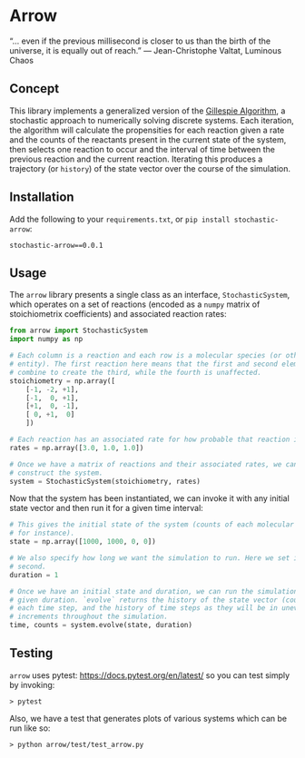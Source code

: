 # Arrow

“... even if the previous millisecond is closer to us than the birth of the universe, it is equally out of reach.”
― Jean-Christophe Valtat, Luminous Chaos

## Concept

This library implements a generalized version of the [Gillespie
Algorithm](https://en.wikipedia.org/wiki/Gillespie_algorithm), a stochastic
approach to numerically solving discrete systems. Each iteration, the algorithm
will calculate the propensities for each reaction given a rate and the counts
of the reactants present in the current state of the system, then selects one
reaction to occur and the interval of time between the previous reaction and
the current reaction. Iterating this produces a trajectory (or `history`) of
the state vector over the course of the simulation.

## Installation

Add the following to your `requirements.txt`, or `pip install stochastic-
arrow`:

    stochastic-arrow==0.0.1

## Usage

The `arrow` library presents a single class as an interface,
`StochasticSystem`, which operates on a set of reactions (encoded as a `numpy`
matrix of stoichiometrix coefficients) and associated reaction rates:

```python
from arrow import StochasticSystem
import numpy as np

# Each column is a reaction and each row is a molecular species (or other
# entity). The first reaction here means that the first and second elements
# combine to create the third, while the fourth is unaffected.
stoichiometry = np.array([
    [-1, -2, +1],
    [-1,  0, +1],
    [+1,  0, -1],
    [ 0, +1,  0]
    ])

# Each reaction has an associated rate for how probable that reaction is.
rates = np.array([3.0, 1.0, 1.0])

# Once we have a matrix of reactions and their associated rates, we can
# construct the system.
system = StochasticSystem(stoichiometry, rates)
```

Now that the system has been instantiated, we can invoke it with any initial
state vector and then run it for a given time interval:

```python
# This gives the initial state of the system (counts of each molecular species,
# for instance).
state = np.array([1000, 1000, 0, 0])

# We also specify how long we want the simulation to run. Here we set it to one
# second.
duration = 1

# Once we have an initial state and duration, we can run the simulation for the
# given duration. `evolve` returns the history of the state vector (counts) for
# each time step, and the history of time steps as they will be in uneven
# increments throughout the simulation.
time, counts = system.evolve(state, duration)
```

## Testing

`arrow` uses pytest: https://docs.pytest.org/en/latest/ so you can test simply
by invoking:

    > pytest

Also, we have a test that generates plots of various systems which can be run
like so:

    > python arrow/test/test_arrow.py
